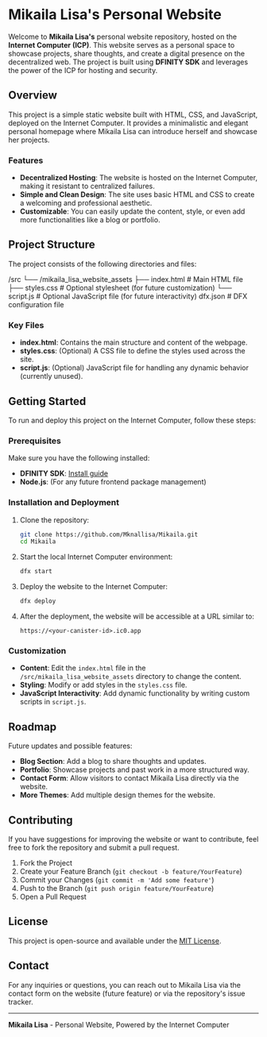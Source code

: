# Mikaila Lisa's Personal Website

Welcome to **Mikaila Lisa's** personal website repository, hosted on the **Internet Computer (ICP)**. This website serves as a personal space to showcase projects, share thoughts, and create a digital presence on the decentralized web. The project is built using **DFINITY SDK** and leverages the power of the ICP for hosting and security.

## Overview

This project is a simple static website built with HTML, CSS, and JavaScript, deployed on the Internet Computer. It provides a minimalistic and elegant personal homepage where Mikaila Lisa can introduce herself and showcase her projects.

### Features
- **Decentralized Hosting**: The website is hosted on the Internet Computer, making it resistant to centralized failures.
- **Simple and Clean Design**: The site uses basic HTML and CSS to create a welcoming and professional aesthetic.
- **Customizable**: You can easily update the content, style, or even add more functionalities like a blog or portfolio.
  
## Project Structure

The project consists of the following directories and files:

/src
 └── /mikaila_lisa_website_assets
     ├── index.html         # Main HTML file
     ├── styles.css         # Optional stylesheet (for future customization)
     └── script.js          # Optional JavaScript file (for future interactivity)
dfx.json                    # DFX configuration file


### Key Files

- **index.html**: Contains the main structure and content of the webpage.
- **styles.css**: (Optional) A CSS file to define the styles used across the site.
- **script.js**: (Optional) JavaScript file for handling any dynamic behavior (currently unused).

## Getting Started

To run and deploy this project on the Internet Computer, follow these steps:

### Prerequisites

Make sure you have the following installed:

- **DFINITY SDK**: [Install guide](https://internetcomputer.org/docs/current/developer-docs/setup/install)
- **Node.js**: (For any future frontend package management)

### Installation and Deployment

1. Clone the repository:
   ```bash
   git clone https://github.com/Mknallisa/Mikaila.git
   cd Mikaila
   ```

2. Start the local Internet Computer environment:
   ```bash
   dfx start
   ```

3. Deploy the website to the Internet Computer:
   ```bash
   dfx deploy
   ```

4. After the deployment, the website will be accessible at a URL similar to:
   ```
   https://<your-canister-id>.ic0.app
   ```

### Customization

- **Content**: Edit the `index.html` file in the `/src/mikaila_lisa_website_assets` directory to change the content.
- **Styling**: Modify or add styles in the `styles.css` file.
- **JavaScript Interactivity**: Add dynamic functionality by writing custom scripts in `script.js`.

## Roadmap

Future updates and possible features:
- **Blog Section**: Add a blog to share thoughts and updates.
- **Portfolio**: Showcase projects and past work in a more structured way.
- **Contact Form**: Allow visitors to contact Mikaila Lisa directly via the website.
- **More Themes**: Add multiple design themes for the website.

## Contributing

If you have suggestions for improving the website or want to contribute, feel free to fork the repository and submit a pull request.

1. Fork the Project
2. Create your Feature Branch (`git checkout -b feature/YourFeature`)
3. Commit your Changes (`git commit -m 'Add some feature'`)
4. Push to the Branch (`git push origin feature/YourFeature`)
5. Open a Pull Request

## License

This project is open-source and available under the [MIT License](LICENSE).

## Contact

For any inquiries or questions, you can reach out to Mikaila Lisa via the contact form on the website (future feature) or via the repository's issue tracker.

---

**Mikaila Lisa** - Personal Website, Powered by the Internet Computer
